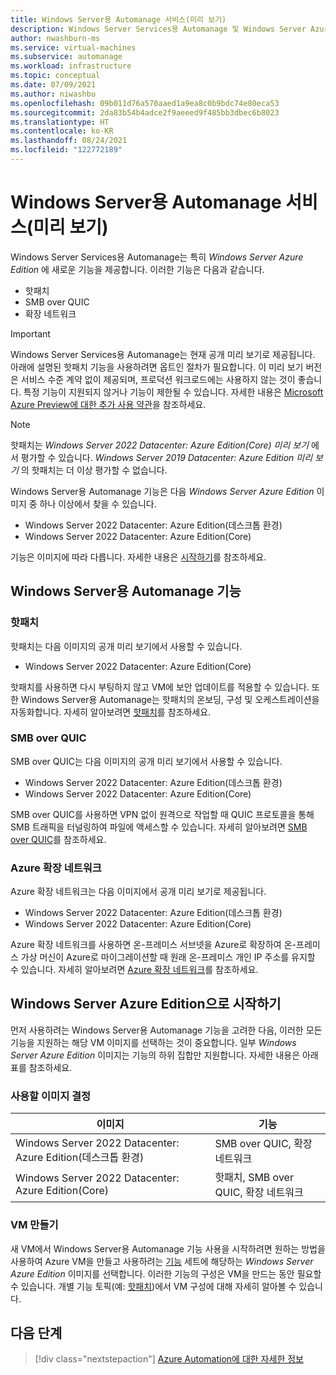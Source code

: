 ```yaml
---
title: Windows Server용 Automanage 서비스(미리 보기)
description: Windows Server Services용 Automanage 및 Windows Server Azure Edition의 기능 개요
author: nwashburn-ms
ms.service: virtual-machines
ms.subservice: automanage
ms.workload: infrastructure
ms.topic: conceptual
ms.date: 07/09/2021
ms.author: niwashbu
ms.openlocfilehash: 09b011d76a570aaed1a9ea8c0b9bdc74e80eca53
ms.sourcegitcommit: 2da83b54b4adce2f9aeeed9f485bb3dbec6b8023
ms.translationtype: HT
ms.contentlocale: ko-KR
ms.lasthandoff: 08/24/2021
ms.locfileid: "122772189"
---
```

# <a name="automanage-for-windows-server-services-preview"></a>Windows Server용 Automanage 서비스(미리 보기)

Windows Server Services용 Automanage는 특히 _Windows Server Azure Edition_ 에 새로운 기능을 제공합니다.  이러한 기능은 다음과 같습니다.
- 핫패치
- SMB over QUIC
- 확장 네트워크

> [!IMPORTANT]
> Windows Server Services용 Automanage는 현재 공개 미리 보기로 제공됩니다. 아래에 설명된 핫패치 기능을 사용하려면 옵트인 절차가 필요합니다.
> 이 미리 보기 버전은 서비스 수준 계약 없이 제공되며, 프로덕션 워크로드에는 사용하지 않는 것이 좋습니다. 특정 기능이 지원되지 않거나 기능이 제한될 수 있습니다.
> 자세한 내용은 [Microsoft Azure Preview에 대한 추가 사용 약관](https://azure.microsoft.com/support/legal/preview-supplemental-terms/)을 참조하세요.

> [!NOTE]
> 핫패치는 _Windows Server 2022 Datacenter: Azure Edition(Core) 미리 보기_ 에서 평가할 수 있습니다.  _Windows Server 2019 Datacenter: Azure Edition 미리 보기_ 의 핫패치는 더 이상 평가할 수 없습니다.

Windows Server용 Automanage 기능은 다음 _Windows Server Azure Edition_ 이미지 중 하나 이상에서 찾을 수 있습니다. 

- Windows Server 2022 Datacenter: Azure Edition(데스크톱 환경)
- Windows Server 2022 Datacenter: Azure Edition(Core)

기능은 이미지에 따라 다릅니다. 자세한 내용은 [시작하기](#getting-started-with-windows-server-azure-edition)를 참조하세요.

## <a name="automanage-for-windows-server-capabilities"></a>Windows Server용 Automanage 기능

### <a name="hotpatch"></a>핫패치

핫패치는 다음 이미지의 공개 미리 보기에서 사용할 수 있습니다.

- Windows Server 2022 Datacenter: Azure Edition(Core)

핫패치를 사용하면 다시 부팅하지 않고 VM에 보안 업데이트를 적용할 수 있습니다.  또한 Windows Server용 Automanage는 핫패치의 온보딩, 구성 및 오케스트레이션을 자동화합니다.  자세히 알아보려면 [핫패치](automanage-hotpatch.md)를 참조하세요.  

### <a name="smb-over-quic"></a>SMB over QUIC

SMB over QUIC는 다음 이미지의 공개 미리 보기에서 사용할 수 있습니다.

- Windows Server 2022 Datacenter: Azure Edition(데스크톱 환경)
- Windows Server 2022 Datacenter: Azure Edition(Core)

SMB over QUIC를 사용하면 VPN 없이 원격으로 작업할 때 QUIC 프로토콜을 통해 SMB 트래픽을 터널링하여 파일에 액세스할 수 있습니다.  자세히 알아보려면 [SMB over QUIC](/windows-server/storage/file-server/smb-over-quic)를 참조하세요.  

### <a name="azure-extended-network"></a>Azure 확장 네트워크

Azure 확장 네트워크는 다음 이미지에서 공개 미리 보기로 제공됩니다.

- Windows Server 2022 Datacenter: Azure Edition(데스크톱 환경)
- Windows Server 2022 Datacenter: Azure Edition(Core)

Azure 확장 네트워크를 사용하면 온-프레미스 서브넷을 Azure로 확장하여 온-프레미스 가상 머신이 Azure로 마이그레이션할 때 원래 온-프레미스 개인 IP 주소를 유지할 수 있습니다. 자세히 알아보려면 [Azure 확장 네트워크](/windows-server/manage/windows-admin-center/azure/azure-extended-network)를 참조하세요.  


## <a name="getting-started-with-windows-server-azure-edition"></a>Windows Server Azure Edition으로 시작하기

먼저 사용하려는 Windows Server용 Automanage 기능을 고려한 다음, 이러한 모든 기능을 지원하는 해당 VM 이미지를 선택하는 것이 중요합니다.  일부 _Windows Server Azure Edition_ 이미지는 기능의 하위 집합만 지원합니다. 자세한 내용은 아래 표를 참조하세요.

### <a name="deciding-which-image-to-use"></a>사용할 이미지 결정 

|이미지|기능|
|--|--|
|Windows Server 2022 Datacenter: Azure Edition(데스크톱 환경) | SMB over QUIC, 확장 네트워크 | 
| Windows Server 2022 Datacenter: Azure Edition(Core) | 핫패치, SMB over QUIC, 확장 네트워크 | 

### <a name="creating-a-vm"></a>VM 만들기

새 VM에서 Windows Server용 Automanage 기능 사용을 시작하려면 원하는 방법을 사용하여 Azure VM을 만들고 사용하려는 [기능](#getting-started-with-windows-server-azure-edition) 세트에 해당하는 _Windows Server Azure Edition_ 이미지를 선택합니다.  이러한 기능의 구성은 VM을 만드는 동안 필요할 수 있습니다. 개별 기능 토픽(예: [핫패치](automanage-hotpatch.md))에서 VM 구성에 대해 자세히 알아볼 수 있습니다.

## <a name="next-steps"></a>다음 단계

> [!div class="nextstepaction"]
> [Azure Automation에 대한 자세한 정보](automanage-virtual-machines.md)